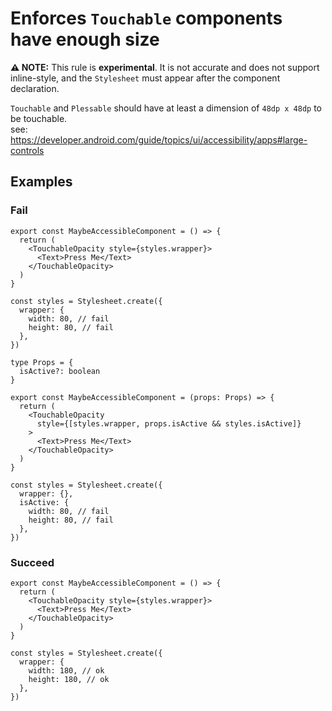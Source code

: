 # Enforces `Touchable` components have enough size

**⚠️ NOTE:** This rule is **experimental**. It is not accurate and does not support inline-style, and the `Stylesheet` must appear after the component declaration.

`Touchable` and `Plessable` should have at least a dimension of `48dp x 48dp` to be touchable.  
see: https://developer.android.com/guide/topics/ui/accessibility/apps#large-controls

## Examples

### Fail

```tsx
export const MaybeAccessibleComponent = () => {
  return (
    <TouchableOpacity style={styles.wrapper}>
      <Text>Press Me</Text>
    </TouchableOpacity>
  )
}

const styles = Stylesheet.create({
  wrapper: {
    width: 80, // fail
    height: 80, // fail
  },
})
```

```tsx
type Props = {
  isActive?: boolean
}

export const MaybeAccessibleComponent = (props: Props) => {
  return (
    <TouchableOpacity
      style={[styles.wrapper, props.isActive && styles.isActive]}
    >
      <Text>Press Me</Text>
    </TouchableOpacity>
  )
}

const styles = Stylesheet.create({
  wrapper: {},
  isActive: {
    width: 80, // fail
    height: 80, // fail
  },
})
```

### Succeed

```tsx
export const MaybeAccessibleComponent = () => {
  return (
    <TouchableOpacity style={styles.wrapper}>
      <Text>Press Me</Text>
    </TouchableOpacity>
  )
}

const styles = Stylesheet.create({
  wrapper: {
    width: 180, // ok
    height: 180, // ok
  },
})
```
